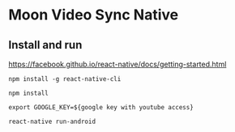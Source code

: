 # Moon Video Sync Native

## Install and run
https://facebook.github.io/react-native/docs/getting-started.html

```npm install -g react-native-cli```

```npm install```

```export GOOGLE_KEY=${google key with youtube access}```

```react-native run-android```
